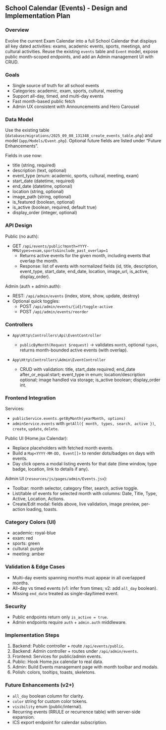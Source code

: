 ## School Calendar (Events) - Design and Implementation Plan

### Overview

Evolve the current Exam Calendar into a full School Calendar that displays all key dated activities: exams, academic events, sports, meetings, and cultural activities. Reuse the existing `events` table and `Event` model, expose public month-scoped endpoints, and add an Admin management UI with CRUD.

### Goals

-   Single source of truth for all school events
-   Categories: academic, exam, sports, cultural, meeting
-   Support all-day, timed, and multi-day events
-   Fast month-based public fetch
-   Admin UX consistent with Announcements and Hero Carousel

### Data Model

Use the existing table (`database/migrations/2025_09_08_131348_create_events_table.php`) and model (`app/Models/Event.php`). Optional future fields are listed under “Future Enhancements”.

Fields in use now:

-   title (string, required)
-   description (text, optional)
-   event_type (enum: academic, sports, cultural, meeting, exam)
-   start_date (datetime, required)
-   end_date (datetime, optional)
-   location (string, optional)
-   image_path (string, optional)
-   is_featured (boolean, optional)
-   is_active (boolean, required, default true)
-   display_order (integer, optional)

### API Design

Public (no auth):

-   GET `/api/events/public?month=YYYY-MM&types=exam,sports&include_past_overlap=1`
    -   Returns active events for the given month, including events that overlap the month.
    -   Response: list of events with normalized fields (id, title, description, event_type, start_date, end_date, location, image_url, is_active, display_order).

Admin (auth + admin.auth):

-   REST: `/api/admin/events` (index, store, show, update, destroy)
-   Optional quick toggles:
    -   POST `/api/admin/events/{id}/toggle-active`
    -   POST `/api/admin/events/reorder`

### Controllers

-   `App\Http\Controllers\Api\EventController`

    -   `publicByMonth(Request $request)` → validates `month`, optional `types`, returns month-bounded active events (with overlap).

-   `App\Http\Controllers\Admin\EventController`
    -   CRUD with validation: title, start_date required; end_date after_or_equal:start; event_type in enum; location/description optional; image handled via storage; is_active boolean; display_order int.

### Frontend Integration

Services:

-   `publicService.events.getByMonth(yearMonth, options)`
-   `adminService.events` with `getAll({ month, types, search, active })`, `create`, `update`, `delete`.

Public UI (Home.jsx Calendar):

-   Replace placeholders with fetched month events.
-   Build a `Map<YYYY-MM-DD, Event[]>` to render dots/badges on days with events.
-   Day click opens a modal listing events for that date (time window, type badge, location, link to details if any).

Admin UI (`resources/js/pages/admin/Events.jsx`):

-   Toolbar: month selector, category filter, search, active toggle.
-   List/table of events for selected month with columns: Date, Title, Type, Active, Location, Actions.
-   Create/Edit modal: fields above, live validation, image preview, per-action loading, toasts.

### Category Colors (UI)

-   academic: royal-blue
-   exam: red
-   sports: green
-   cultural: purple
-   meeting: amber

### Validation & Edge Cases

-   Multi-day events spanning months must appear in all overlapped months.
-   All-day vs timed events (v1: infer from times; v2: add `all_day` boolean).
-   Missing `end_date` treated as single-day/timed event.

### Security

-   Public endpoints return only `is_active = true`.
-   Admin endpoints require `auth` + `admin.auth` middleware.

### Implementation Steps

1. Backend: Public controller + route `/api/events/public`.
2. Backend: Admin controller + routes under `/api/admin/events`.
3. Frontend: Services for public/admin events.
4. Public: Hook Home.jsx calendar to real data.
5. Admin: Build Events management page with month toolbar and modals.
6. Polish: colors, tooltips, toasts, skeletons.

### Future Enhancements (v2+)

-   `all_day` boolean column for clarity.
-   `color` string for custom color tokens.
-   `visibility` enum (public/internal).
-   Recurring events (RRULE or recurrence table) with server-side expansion.
-   ICS export endpoint for calendar subscription.
